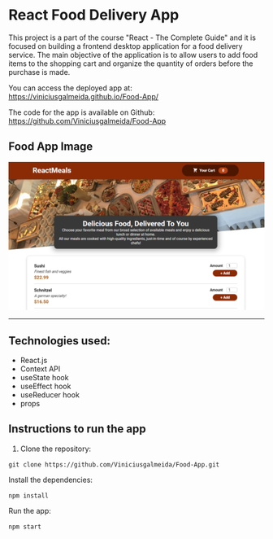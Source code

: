 # React Food Delivery App


This project is a part of the course "React - The Complete Guide" and it is focused on building a frontend desktop application for a food delivery service. 
The main objective of the application is to allow users to add food items to the shopping cart and organize the quantity of orders before the purchase is made.

You can access the deployed app at: https://viniciusgalmeida.github.io/Food-App/

The code for the app is available on Github: https://github.com/Viniciusgalmeida/Food-App

## Food App Image

![Food App picture](https://raw.githubusercontent.com/Viniciusgalmeida/Food-App/main/public/Food-app-image.png)

___

## Technologies used:
- React.js
- Context API
- useState hook
- useEffect hook
- useReducer hook
- props
## Instructions to run the app
1. Clone the repository:


```
git clone https://github.com/Viniciusgalmeida/Food-App.git
``` 

Install the dependencies:
```
npm install
```
Run the app:
```
npm start
```

